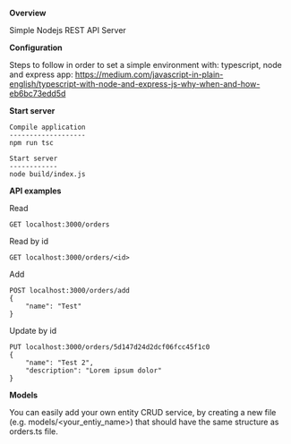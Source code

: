 **Overview**

Simple Nodejs REST API Server

**Configuration**

Steps to follow in order to set a simple environment with: typescript, node and express app:
https://medium.com/javascript-in-plain-english/typescript-with-node-and-express-js-why-when-and-how-eb6bc73edd5d

**Start server** 

``````
Compile application
-------------------
npm run tsc

Start server
------------
node build/index.js
``````

**API examples**

Read
``````
GET localhost:3000/orders
``````

Read by id
``````
GET localhost:3000/orders/<id>
``````


Add
``````
POST localhost:3000/orders/add
{
	"name": "Test"
}
``````

Update by id
``````
PUT localhost:3000/orders/5d147d24d2dcf06fcc45f1c0
{
	"name": "Test 2",
	"description": "Lorem ipsum dolor"
}
``````

**Models**

You can easily add your own entity CRUD service, by creating a new file (e.g. models/<your_entiy_name>) that should have the same structure as orders.ts file.


